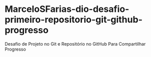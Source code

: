 # MarceloSFarias-dio-desafio-primeiro-repositorio-git-github-progresso
Desafio de Projeto no Git e Repositório no GitHub Para Compartilhar  Progresso
